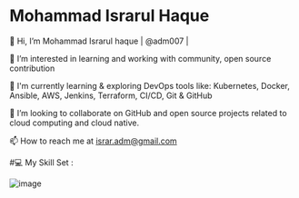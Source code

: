 # Mohammad Israrul Haque

👋 Hi, I’m Mohammad Israrul haque | @adm007 |

👀 I’m interested in learning and working with community, open source contribution

🌱 I'm currently learning & exploring DevOps tools like: Kubernetes, Docker, Ansible, AWS, Jenkins, Terraform, CI/CD, Git & GitHub

💞️ I’m looking to collaborate on GitHub and open source projects related to cloud computing and cloud native.

📫 How to reach me at israr.adm@gmail.com

#💻 My Skill Set :

![image](https://github.com/adm077/adm007/assets/139608052/8d0c82dc-dca2-4bdd-9b87-9e7b41abcf2a)










